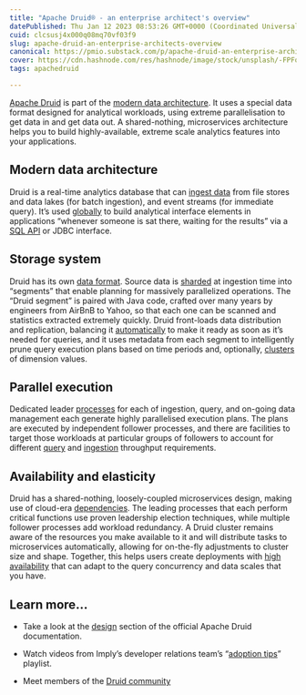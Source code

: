 ```yaml
---
title: "Apache Druid® - an enterprise architect's overview"
datePublished: Thu Jan 12 2023 08:53:26 GMT+0000 (Coordinated Universal Time)
cuid: clcsusj4x000q08mq70vf03f9
slug: apache-druid-an-enterprise-architects-overview
canonical: https://pmio.substack.com/p/apache-druid-an-enterprise-architects
cover: https://cdn.hashnode.com/res/hashnode/image/stock/unsplash/-FPFq_trr2Y/upload/4254f07da89708ac4ffe56dd46234a64.jpeg
tags: apachedruid

---
```


[Apache Druid](https://druid.apache.org/) is part of the [modern data architecture]((https://a16z.com/2020/10/15/emerging-architectures-for-modern-data-infrastructure/)). It uses a special data format designed for analytical workloads, using extreme parallelisation to get data in and get data out. A shared-nothing, microservices architecture helps you to build highly-available, extreme scale analytics features into your applications.

## Modern data architecture

Druid is a real-time analytics database that can [ingest data](https://druid.apache.org/docs/latest/ingestion/index.html#ingestion-methods) from file stores and data lakes (for batch ingestion), and event streams (for immediate query). It’s used [globally](https://druid.apache.org/druid-powered) to build analytical interface elements in applications “whenever someone is sat there, waiting for the results” via a [SQL API](https://druid.apache.org/docs/latest/querying/sql.html) or JDBC interface.

## Storage system

Druid has its own [data format](https://druid.apache.org/docs/latest/design/segments.html). Source data is [sharded](https://druid.apache.org/docs/latest/ingestion/partitioning.html) at ingestion time into “segments” that enable planning for massively parallelized operations. The “Druid segment” is paired with Java code, crafted over many years by engineers from AirBnB to Yahoo, so that each one can be scanned and statistics extracted extremely quickly. Druid front-loads data distribution and replication, balancing it [automatically](https://druid.apache.org/docs/latest/design/coordinator.html#overview) to make it ready as soon as it’s needed for queries, and it uses metadata from each segment to intelligently prune query execution plans based on time periods and, optionally, [clusters](https://druid.apache.org/docs/latest/ingestion/partitioning.html#secondary-partitioning) of dimension values.

## Parallel execution

Dedicated leader [processes](https://druid.apache.org/docs/latest/design/processes.html) for each of ingestion, query, and on-going data management each generate highly parallelised execution plans. The plans are executed by independent follower processes, and there are facilities to target those workloads at particular groups of followers to account for different [query](https://druid.apache.org/docs/latest/operations/mixed-workloads.html#service-tiering) and [ingestion](https://druid.apache.org/docs/latest/configuration/index.html#worker-select-strategy) throughput requirements.

## Availability and elasticity

Druid has a shared-nothing, loosely-coupled microservices design, making use of cloud-era [dependencies](https://druid.apache.org/docs/latest/dependencies/deep-storage.html). The leading processes that each perform critical functions use proven leadership election techniques, while multiple follower processes add workload redundancy. A Druid cluster remains aware of the resources you make available to it and will distribute tasks to microservices automatically, allowing for on-the-fly adjustments to cluster size and shape. Together, this helps users create deployments with [high availability](https://druid.apache.org/docs/latest/operations/high-availability.html) that can adapt to the query concurrency and data scales that you have.

## Learn more…

* Take a look at the [design](https://druid.apache.org/docs/latest/design/architecture.html) section of the official Apache Druid documentation.
    
* Watch videos from Imply’s developer relations team’s “[adoption tips](https://www.youtube.com/playlist?list=PLDZysOZKycN7MZvNxQk_6RbwSJqjSrsNR)” playlist.
    
* Meet members of the [Druid community](https://druid.apache.org/community/)